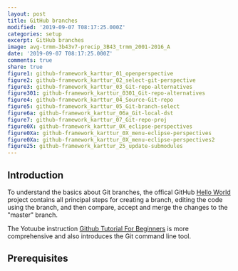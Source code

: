 ```yaml
---
layout: post
title: GitHub branches
modified: '2019-09-07 T08:17:25.000Z'
categories: setup
excerpt: GitHub branches
image: avg-trmm-3b43v7-precip_3B43_trmm_2001-2016_A
date: '2019-09-07 T08:17:25.000Z'
comments: true
share: true
figure1: github-framework_karttur_01_openperspective
figure2: github-framework_karttur_02_select-git-perspective
figure3: github-framework_karttur_03_Git-repo-alternatives
figure301: github-framework_karttur_0301_Git-repo-alternatives
figure4: github-framework_karttur_04_Source-Git-repo
figure5: github-framework_karttur_05_Git-branch-select
figure6a: github-framework_karttur_06a_Git-local-dst
figure7: github-framework_karttur_07_Git-repo-proj
figure0X: github-framework_karttur_0X_eclipse-perspectives
figure0Xa: github-framework_karttur_0X_menu-eclipse-perspectives
figure0Xa: github-framework_karttur_0X_menu-eclipse-perspectives2
figure25: github-framework_karttur_25_update-submodules
---
```


## Introduction

To understand the basics about Git branches, the offical GitHub [Hello World]() project contains all principal steps for creating a branch, editing the code using the branch, and then compare, accept and merge the changes to the "master" branch.

The Yotuube instruction [Github Tutorial For Beginners](https://www.youtube.com/watch?v=0fKg7e37bQE) is more comprehensive and also introduces the Git command line tool.


## Prerequisites
